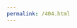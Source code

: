 ```yaml
---
permalink: /404.html
---
```

<!DOCTYPE html>
<html lang="en">
<head>
   <meta charset="UTF-8">
    <title>404</title>
    <link rel="stylesheet" type="text/css" href="styles.css">
    <style>
        body {
            background-image: url('C:\Users\bigbr\Documents - Copy\Personal\Perrylulz.github.io\IMG_2346.jpg'); 
            background-size: cover; 
            background-position: center; 
            background-repeat: no-repeat;
        }

.text-container {
            background-color: white; 
            padding: 20px;
	    border: 4px solid black; 
            margin: 50px; 
            max-width: 600px;
            margin-left: auto;
            margin-right: auto;
		
        }
 .center-text {
            text-align: center;
	}

 .container {
            text-align: center;
        }

    </style>
</head>
<body>
 <div class="text-container">
    <h1 class="center-text">404</h1>
    <p class="center-text">Page not found.</p>

   <div id="LINKSBLOCK" class="container">

            <a href="MyPortfolio.html">My Portfolio</a></li>
            <a href="MyBlog.html">My Blog</a></li>
            <a href="AboutMe.html">About Me</a></li>
            <a href="mailto:ibitter1180@gmail.com">Contact Me</a></li>

         </div>
 </div>
</body>
</html>
